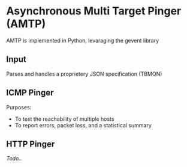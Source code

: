 # Asynchronous Multi Target Pinger (AMTP)

AMTP is implemented in Python, levaraging the gevent library 

## Input

Parses and handles a proprietery JSON specification (TBMON)

## ICMP Pinger

Purposes:
* To test the reachability of multiple hosts
* To report errors, packet loss, and a statistical summary

## HTTP Pinger

*Todo..*
